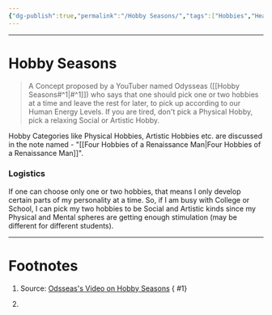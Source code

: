```yaml
---
{"dg-publish":true,"permalink":"/Hobby Seasons/","tags":["Hobbies","Health"]}
---
```



---
# Hobby Seasons
> A Concept proposed by a YouTuber named Odysseas ([[Hobby Seasons#^1\|#^1]]) who says that one should pick one or two hobbies at a time and leave the rest for later, to pick up according to our Human Energy Levels. If you are tired, don't pick a Physical Hobby, pick a relaxing Social or Artistic Hobby. 

Hobby Categories like Physical Hobbies, Artistic Hobbies etc. are discussed in the note named - "[[Four Hobbies of a Renaissance Man\|Four Hobbies of a Renaissance Man]]".

### Logistics
If one can choose only one or two hobbies, that means I only develop certain parts of my personality at a time. So, if I am busy with College or School, I can pick my two hobbies to be Social and Artistic kinds since my Physical and Mental spheres are getting enough stimulation (may be different for different students).

---
# Footnotes
1. Source: [Odsseas's Video on Hobby Seasons](https://youtu.be/usOgvEPaW4k?feature=shared)
{ #1}

2. 